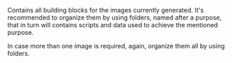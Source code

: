 Contains all building blocks for the images currently generated. It's recommended to organize them by
using folders, named after a purpose, that in turn will contains scripts and data used to achieve the
mentioned purpose.

In case more than one image is required, again, organize them all by using folders.